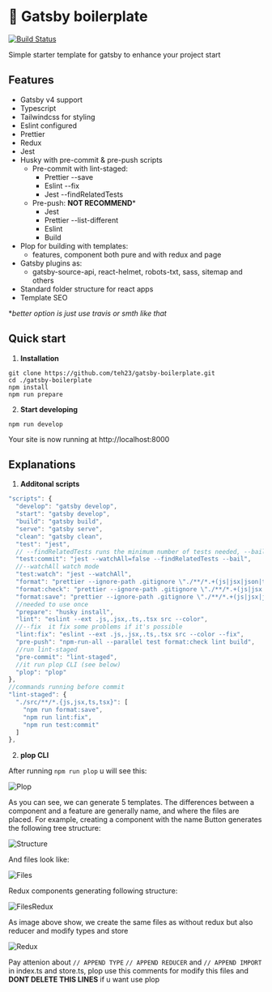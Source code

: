 

# 🚀 Gatsby boilerplate
[![Build Status](https://app.travis-ci.com/teh23/gatsby-boilerplate.svg?branch=master&status=passed)](https://app.travis-ci.com/github/teh23/gatsby-boilerplate)

Simple starter template for gatsby to enhance your project start

## Features
- Gatsby v4 support
- Typescript
- Tailwindcss for styling
- Eslint configured
- Prettier
- Redux
- Jest
- Husky with pre-commit & pre-push scripts
  - Pre-commit with lint-staged:
    - Prettier --save
    - Eslint --fix
    - Jest --findRelatedTests
  - Pre-push: **NOT RECOMMEND***
    - Jest
    - Prettier --list-different
    - Eslint
    - Build
- Plop for building with templates:
  - features, component both pure and with redux and page
- Gatsby plugins as:
  - gatsby-source-api, react-helmet, robots-txt, sass, sitemap and others
- Standard folder structure for react apps
- Template SEO


**better option is just use travis or smth like that*
##  Quick start

1. **Installation**

 ```shell
 git clone https://github.com/teh23/gatsby-boilerplate.git
 cd ./gatsby-boilerplate 
 npm install
 npm run prepare
 ```

2. **Start developing**
```shell  
npm run develop
```  

Your site is now running at http://localhost:8000

## Explanations
1. **Additonal scripts**  
```javascript
"scripts": {
  "develop": "gatsby develop",
  "start": "gatsby develop",
  "build": "gatsby build",
  "serve": "gatsby serve",
  "clean": "gatsby clean",
  "test": "jest",
  // --findRelatedTests runs the minimum number of tests needed, --bail exit when test fail
  "test:commit": "jest --watchAll=false --findRelatedTests --bail",
  //--watchAll watch mode
  "test:watch": "jest --watchAll",
  "format": "prettier --ignore-path .gitignore \"./**/*.+(js|jsx|json|ts|tsx)\"",
  "format:check": "prettier --ignore-path .gitignore \"./**/*.+(js|jsx|json|ts|tsx)\" --list-different",
  "format:save": "prettier --ignore-path .gitignore \"./**/*.+(js|jsx|json|ts|tsx)\" --write",
  //needed to use once
  "prepare": "husky install",
  "lint": "eslint --ext .js,.jsx,.ts,.tsx src --color",
  //--fix  it fix some problems if it's possible
  "lint:fix": "eslint --ext .js,.jsx,.ts,.tsx src --color --fix",
  "pre-push": "npm-run-all --parallel test format:check lint build",
  //run lint-staged
  "pre-commit": "lint-staged",
  //it run plop CLI (see below)
  "plop": "plop"
},
//commands running before commit
"lint-staged": {
  "./src/**/*.{js,jsx,ts,tsx}": [
    "npm run format:save",
    "npm run lint:fix",
    "npm run test:commit"
  ]
},
 ```
2. **plop CLI**  

After running `npm run plop` u will see this:

![Plop](https://i.imgur.com/ewnaPXr.png)

As you can see, we can generate 5 templates. The differences between a component and a feature are generally name, and where the files are placed. For example, 
creating a component with the name Button generates the following tree structure:

![Structure](https://i.imgur.com/VaDV5em.png)

And files look like:

![Files](https://i.imgur.com/bIW2aVw.png)

Redux components generating following structure: 

![FilesRedux](https://i.imgur.com/PpwF5RM.png)

As image above show, we create the same files as without redux but also reducer and modify types and store 

![Redux](https://i.imgur.com/mQ149jG.png)

Pay attenion about `// APPEND TYPE` `// APPEND REDUCER` and 
`// APPEND IMPORT` in index.ts and store.ts, plop use this comments for modify this files and **DONT DELETE THIS 
LINES** if u want use plop
